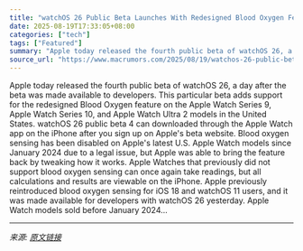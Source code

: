 ```yaml
---
title: "watchOS 26 Public Beta Launches With Redesigned Blood Oxygen Feature"
date: 2025-08-19T17:33:05+08:00
categories: ["tech"]
tags: ["Featured"]
summary: "Apple today released the fourth public beta of watchOS 26, a day after the beta was made available to developers. This particular beta adds support for the redesigned Blood Oxygen feature on the Apple"
source_url: "https://www.macrumors.com/2025/08/19/watchos-26-public-beta-4/"
---
```


Apple today released the fourth public beta of watchOS 26, a day after the beta was made available to developers. This particular beta adds support for the redesigned Blood Oxygen feature on the Apple Watch Series 9, Apple Watch Series 10, and Apple Watch Ultra 2 models in the United States. &zwnj;watchOS 26&zwnj; public beta 4 can downloaded through the Apple Watch app on the iPhone after you sign up on Apple's beta website. Blood oxygen sensing has been disabled on Apple's latest U.S. Apple Watch models since January 2024 due to a legal issue, but Apple was able to bring the feature back by tweaking how it works. Apple Watches that previously did not support blood oxygen sensing can once again take readings, but all calculations and results are viewable on the &zwnj;iPhone&zwnj;. Apple previously reintroduced blood oxygen sensing for iOS 18 and watchOS 11 users, and it was made available for developers with &zwnj;watchOS 26&zwnj; yesterday. Apple Watch models sold before January 2024...

---

*来源: [原文链接](https://www.macrumors.com/2025/08/19/watchos-26-public-beta-4/)*
